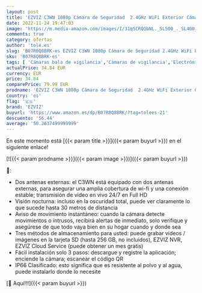 ```yaml
---
layout: post
title: 'EZVIZ C3WN 1080p Cámara de Seguridad  2.4GHz WiFi Exterior Cámara de Vigilancia  Visión Nocturna  IP66  Dos Antenas WiFi Externas  Servicio de Nube  Compatible con Alexa'
date: 2022-11-24 19:47:03
image: 'https://m.media-amazon.com/images/I/31qSCRQQbNL._SL500_._SL400_.jpg'
comments: true
category: ofertas
author: 'tole.es'
slug: 'B07R8Q8BRK-es EZVIZ C3WN 1080p Cámara de Seguridad 2.4GHz WiFi Exterior...'
sku: 'B07R8Q8BRK-es'
tags: [ 'Cámaras bala de vigilancia','Cámaras de vigilancia','Electrónica','Fotografía y videocámaras','alexa','ezviz','🇪🇸', ]
actualPrice: 34.84 EUR
currency: EUR
price: 34.84
comparePrice: 79.99 EUR
prodname: 'EZVIZ C3WN 1080p Cámara de Seguridad  2.4GHz WiFi Exterior Cámara de Vigilancia  Visión Nocturna  IP66  Dos Antenas WiFi Externas  Servicio de Nube  Compatible con Alexa'
country: 'es'
flag: '🇪🇸'
brand: 'EZVIZ'
buyurl: 'https://www.amazon.es/dp/B07R8Q8BRK/?tag=tolees-21'
descuento: '56.44'
average: '50.2637499999999'
---
```


En este momento está [{{< param title >}}]({{< param buyurl >}}) en el siguiente enlace!

[![{{< param prodname >}}]({{< param image >}})]({{< param buyurl >}})

🔎:

- Dos antenas externas: el C3WN está equipado con dos antenas externas, para asegurar una amplia cobertura de wi-fi y una conexión estable; transmisión de video en vivo 24/7 en Full HD
- Visión nocturna: incluso en la oscuridad total, puede ver claramente lo que sucede hasta 30 metros de distancia
- Aviso de movimiento instantáneo: cuando la cámara detecte movimientos o intrusos, recibirá alertas de inmediato, solo verifique y asegúrese de que todo vaya bien en su hogar cuando y donde sea
- Tres métodos de almacenamiento para usted: puede grabar videos / imágenes en la tarjeta SD (hasta 256 GB, no incluidos), EZVIZ NVR, EZVIZ Cloud Service (puede obtener un mes gratis)
- Fácil instalación solo 3 pasos: descargue y registre la aplicación; enciende la cámara; escanear el código QR
- IP66 Clasificado: esto significa que es resistente al polvo y al agua, puede instalarlo donde lo necesite

[🛒 Aquí!!!]({{< param buyurl >}})
